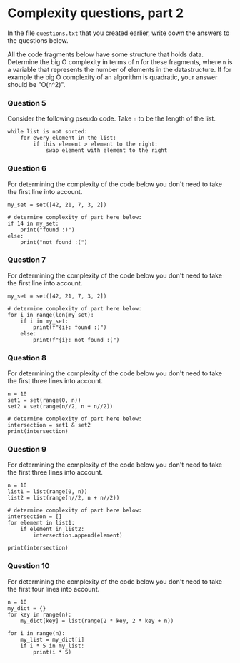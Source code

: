 # Complexity questions, part 2

In the file `questions.txt` that you created earlier, write down the answers to the questions below.

All the code fragments below have some structure that holds data. Determine the big O complexity in terms of `n` for these fragments, where `n` is a variable that represents the number of elements in the datastructure. If for example the big O complexity of an algorithm is quadratic, your answer should be "O(n^2)".

### Question 5

Consider the following pseudo code. Take `n` to be the length of the list.

    while list is not sorted:
        for every element in the list:
            if this element > element to the right:
                swap element with element to the right

<!-- <textarea name="form[5]" rows="1" required=""></textarea> -->


### Question 6

For determining the complexity of the code below you don't need to take the first line into account.

    my_set = set([42, 21, 7, 3, 2])

    # determine complexity of part here below:
    if 14 in my_set:
        print("found :)")
    else:
        print("not found :(")

<!-- <textarea name="form[6]" rows="1" required=""></textarea> -->


### Question 7

For determining the complexity of the code below you don't need to take the first line into account.

    my_set = set([42, 21, 7, 3, 2])

    # determine complexity of part here below:
    for i in range(len(my_set):
        if i in my_set:
            print(f"{i}: found :)")
        else:
            print(f"{i}: not found :(")

<!-- <textarea name="form[7]" rows="1" required=""></textarea> -->

### Question 8

For determining the complexity of the code below you don't need to take the first three lines into account.

    n = 10
    set1 = set(range(0, n))
    set2 = set(range(n//2, n + n//2))

    # determine complexity of part here below:
    intersection = set1 & set2
    print(intersection)

<!-- <textarea name="form[8]" rows="1" required=""></textarea> -->

### Question 9

For determining the complexity of the code below you don't need to take the first three lines into account.

    n = 10
    list1 = list(range(0, n))
    list2 = list(range(n//2, n + n//2))

    # determine complexity of part here below:
    intersection = []
    for element in list1:
        if element in list2:
            intersection.append(element)

    print(intersection)

<!-- <textarea name="form[9]" rows="1" required=""></textarea> -->


### Question 10

For determining the complexity of the code below you don't need to take the first four lines into account.

    n = 10
    my_dict = {}
    for key in range(n):
        my_dict[key] = list(range(2 * key, 2 * key + n))

    for i in range(n):
        my_list = my_dict[i]
        if i * 5 in my_list:
            print(i * 5)

<!-- <textarea name="form[10]" rows="1" required=""></textarea> -->
